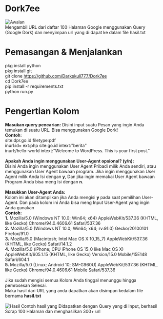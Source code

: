 # Dork7ee
<img src="https://k.top4top.io/p_2822k5qkj0.jpg" alt="Awalan"><br>
Mengambil URL dari daftar 100 Halaman Google menggunakan Query (Google Dork) dan menyimpan url yang di dapat ke dalam file hasil.txt

# Pemasangan & Menjalankan
pkg install python<br>
pkg install git<br>
git clone https://github.com/Darkskull777/Dork7ee<br>
cd Dork7ee<br>
pip install -r requirements.txt<br>
python run.py

# Pengertian Kolom
<b>Masukan query pencarian:</b>
Disini input suatu Pesan yang ingin Anda temukan di suatu URL. Bisa menggunakan Google Dork!<br>
<b>Contoh:</b> <br>site:dpr.go.id filetype:pdf
<br>inurl:id= ext:php site:go.id intext:"berita"<br>
inurl:/hello-world intext:"Welcome to WordPress. This is your first post."<br><br>
<b>Apakah Anda ingin menggunakan User-Agent opsional? (y/n):</b><br>
Disini Anda ingin menggunakan User Agent Pribadi milik Anda sendiri, atau menggunakan User Agent bawaan program. Jika ingin menggunakan User Agent milik Anda Isi dengan <b>y</b>, Dan jika ingin memakai User Agent bawaan Program Anda bisa meng Isi dengan <b>n</b>.
<br><br>
<b>Masukkan User-Agent Anda:</b><br>
Kolom ini akan ditampilkan jika Anda mengisi <b>y</b> pada saat pemilihan User-Agent. Dan pada kolom ini Anda bisa meng Input User-Agent yang ingin Anda gunakan<br>
<b>Contoh:</b><br><b>1.</b> 
Mozilla/5.0 (Windows NT 10.0; Win64; x64) AppleWebKit/537.36 (KHTML, like Gecko) Chrome/94.0.4606.61 Safari/537.36<br><b>2.</b> Mozilla/5.0 (Windows NT 10.0; Win64; x64; rv:91.0) Gecko/20100101 Firefox/91.0<br><b>3.</b> Mozilla/5.0 (Macintosh; Intel Mac OS X 10_15_7) AppleWebKit/537.36 (KHTML, like Gecko) Safari/14.1.2<br><b>4.</b> Mozilla/5.0 (iPhone; CPU iPhone OS 15_0 like Mac OS X) AppleWebKit/605.1.15 (KHTML, like Gecko) Version/15.0 Mobile/15E148 Safari/604.1<br><b>5. </b>Mozilla/5.0 (Linux; Android 10; SM-G960U) AppleWebKit/537.36 (KHTML, like Gecko) Chrome/94.0.4606.61 Mobile Safari/537.36
<br><br>
Jika sudah mengisi semua Kolom Anda tinggal menunggu hingga pemrosesan Selesai.<br>Maka hasil dari URL yang anda dapatkan akan disimpan kedalam file bernama <b>hasil.txt<br></b><br>
<img src="https://b.top4top.io/p_28223qu0n0.png" alt="Hasil">
Contoh hasil yang Didapatkan dengan Query yang di Input, berhasil Scrap 100 Halaman dan menghasilkan 300+ url
